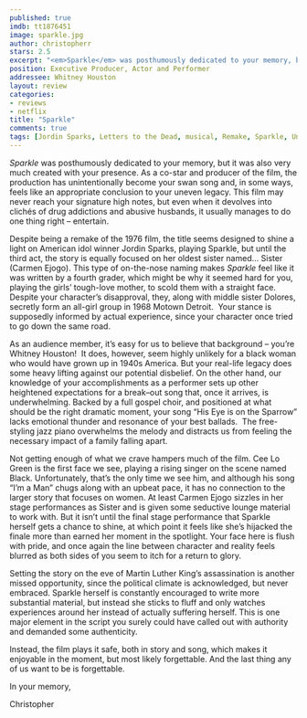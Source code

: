 ```yaml
---
published: true
imdb: tt1876451
image: sparkle.jpg
author: christopherr
stars: 2.5 
excerpt: "<em>Sparkle</em> was posthumously dedicated to your memory, but it was also very much created with your presence."
position: Executive Producer, Actor and Performer
addressee: Whitney Houston
layout: review
categories:
- reviews
- netflix
title: "Sparkle"
comments: true
tags: [Jordin Sparks, Letters to the Dead, musical, Remake, Sparkle, Uncategorized, Whitney Houston]
---
```

<p><em>Sparkle</em> was posthumously dedicated to your memory, but it was also very much created with your presence. As a co-star and producer of the film, the production has unintentionally become your swan song and, in some ways, feels like an appropriate conclusion to your uneven legacy. This film may never reach your signature high notes, but even when it devolves into clich&eacute;s of drug addictions and abusive husbands, it usually manages to do one thing right &ndash; entertain.</p>
<p>Despite being a remake of the 1976 film, the title seems designed to shine a light on American idol winner Jordin Sparks, playing Sparkle, but until the third act, the story is equally focused on her oldest sister named&hellip; Sister (Carmen Ejogo). This type of on-the-nose naming makes <em>Sparkle </em>feel like it was written by a fourth grader, which might be why it seemed hard for you, playing the girls&rsquo; tough-love mother, to scold them with a straight face. Despite your character&rsquo;s disapproval, they, along with middle sister Dolores, secretly form an all-girl group in 1968 Motown Detroit. &nbsp;Your stance is supposedly informed by actual experience, since your character once tried to go down the same road.</p>
<p>As an audience member, it&rsquo;s easy for us to believe that background &ndash; you&rsquo;re Whitney Houston!&nbsp; It does, however, seem highly unlikely for a black woman who would have grown up in 1940s America. But your real-life legacy does some heavy lifting against our potential disbelief. On the other hand, our knowledge of your accomplishments as a performer sets up other heightened expectations for a break&ndash;out song that, once it arrives, is underwhelming. Backed by a full gospel choir, and positioned at what should be the right dramatic moment, your song &ldquo;His Eye is on the Sparrow&rdquo; lacks emotional thunder and resonance of your best ballads. &nbsp;The free-styling jazz piano overwhelms the melody and distracts us from feeling the necessary impact of a family falling apart.</p>
<p>Not getting enough of what we crave hampers much of the film. Cee Lo Green is the first face we see, playing a rising singer on the scene named Black. Unfortunately, that&rsquo;s the only time we see him, and although his song &ldquo;I&rsquo;m a Man&rdquo; chugs along with an upbeat pace, it has no connection to the larger story that focuses on women. At least Carmen Ejogo sizzles in her stage performances as Sister and is given some seductive lounge material to work with. But it isn&rsquo;t until the final stage performance that Sparkle herself gets a chance to shine, at which point it feels like she&rsquo;s hijacked the finale more than earned her moment in the spotlight. Your face here is flush with pride, and once again the line between character and reality feels blurred as both sides of you seem to itch for a return to glory.</p>
<p>Setting the story on the eve of Martin Luther King&rsquo;s assassination is another missed opportunity, since the political climate is acknowledged, but never embraced. Sparkle herself is constantly encouraged to write more substantial material, but instead she sticks to fluff and only watches experiences around her instead of actually suffering herself. This is one major element in the script you surely could have called out with authority and demanded some authenticity.</p>
<p>Instead, the film plays it safe, both in story and song, which makes it enjoyable in the moment, but most likely forgettable. And the last thing any of us want to be is forgettable.</p>
<p>In your memory,</p>
<p>Christopher</p>
